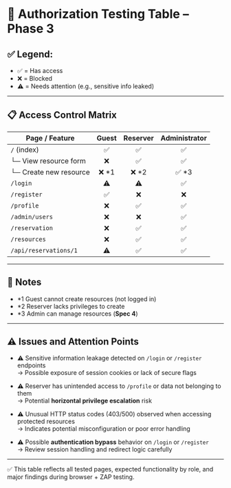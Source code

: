 # 🔐 Authorization Testing Table – Phase 3

## ✅ Legend:
- ✅ = Has access
- ❌ = Blocked
- ⚠️ = Needs attention (e.g., sensitive info leaked)

---

## 📋 Access Control Matrix

| Page / Feature              | Guest | Reserver | Administrator |
|----------------------------|:-----:|:--------:|:-------------:|
| `/` (index)                |  ✅   |   ✅     |      ✅       |
| └─ View resource form      |  ❌   |   ✅     |      ✅       |
| └─ Create new resource     | ❌ *1 | ❌ *2    | ✅ *3         |
| `/login`                   |  ⚠️   |   ⚠️     |      ✅       |
| `/register`                |  ✅   |   ❌     |      ❌       |
| `/profile`                 |  ❌   |   ✅     |      ✅       |
| `/admin/users`            |  ❌   |   ❌     |      ✅       |
| `/reservation`             |  ❌   |   ✅     |      ✅       |
| `/resources`               |  ❌   |   ✅     |      ✅       |
| `/api/reservations/1`      |  ⚠️   |   ✅     |      ✅       |

---

## 📝 Notes

- *1 Guest cannot create resources (not logged in)
- *2 Reserver lacks privileges to create
- *3 Admin can manage resources (**Spec 4**)

---

## ⚠️ Issues and Attention Points

- ⚠️ Sensitive information leakage detected on `/login` or `/register` endpoints  
  → Possible exposure of session cookies or lack of secure flags

- ⚠️ Reserver has unintended access to `/profile` or data not belonging to them  
  → Potential **horizontal privilege escalation** risk

- ⚠️ Unusual HTTP status codes (403/500) observed when accessing protected resources  
  → Indicates potential misconfiguration or poor error handling

- ⚠️ Possible **authentication bypass** behavior on `/login` or `/register`  
  → Review session handling and redirect logic carefully

---

✅ This table reflects all tested pages, expected functionality by role, and major findings during browser + ZAP testing.

